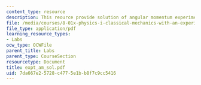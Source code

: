 ```yaml
---
content_type: resource
description: This reource provide solution of angular momentum experiments.
file: /media/courses/8-01x-physics-i-classical-mechanics-with-an-experimental-focus-fall-2002/7da667e25728c4775e1bb8f7c9cc5416_expt_am_sol.pdf
file_type: application/pdf
learning_resource_types:
- Labs
ocw_type: OCWFile
parent_title: Labs
parent_type: CourseSection
resourcetype: Document
title: expt_am_sol.pdf
uid: 7da667e2-5728-c477-5e1b-b8f7c9cc5416
---
```

